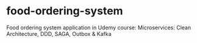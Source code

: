 # food-ordering-system
Food ordering system application in Udemy course: Microservices: Clean Architecture, DDD, SAGA, Outbox &amp; Kafka